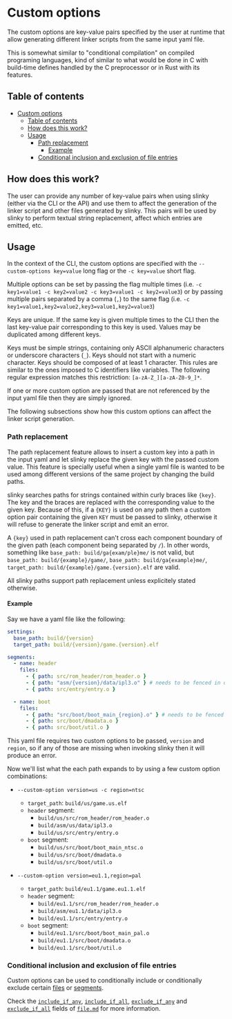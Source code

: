 # Custom options

The custom options are key-value pairs specified by the user at runtime that
allow generating different linker scripts from the same input yaml file.

This is somewhat similar to "conditional compilation" on compiled programing
languages, kind of similar to what would be done in C with build-time defines
handled by the C preprocessor or in Rust with its features.

## Table of contents

- [Custom options](#custom-options)
  - [Table of contents](#table-of-contents)
  - [How does this work?](#how-does-this-work)
  - [Usage](#usage)
    - [Path replacement](#path-replacement)
      - [Example](#example)
    - [Conditional inclusion and exclusion of file entries](#conditional-inclusion-and-exclusion-of-file-entries)

## How does this work?

The user can provide any number of key-value pairs when using slinky (either via
the CLI or the API) and use them to affect the generation of the linker script
and other files generated by slinky. This pairs will be used by slinky to
perform textual string replacement, affect which entries are emitted, etc.

## Usage

In the context of the CLI, the custom options are specified with the
`--custom-options key=value` long flag or the `-c key=value` short flag.

Multiple options can be set by passing the flag multiple times (i.e.
`-c key1=value1 -c key2=value2 -c key3=value1 -c key2=value3`) or by passing
multiple pairs separated by a comma (`,`) to the same flag (i.e.
`-c key1=value1,key2=value2,key3=value1,key2=value3`)

Keys are unique. If the same key is given multiple times to the CLI then the
last key-value pair corresponding to this key is used. Values may be duplicated
among different keys.

Keys must be simple strings, containing only ASCII alphanumeric characters or
underscore characters (`_`). Keys should not start with a numeric character.
Keys should be composed of at least 1 character. This rules are similar to the
ones imposed to C identifiers like variables. The following regular expression
matches this restriction: `[a-zA-Z_][a-zA-Z0-9_]*`.

If one or more custom option are passed that are not referenced by the input
yaml file then they are simply ignored.

The following subsections show how this custom options can affect the linker
script generation.

### Path replacement

The path replacement feature allows to insert a custom key into a path in the
input yaml and let slinky replace the given key with the passed custom value.
This feature is specially useful when a single yaml file is wanted to be used
among different versions of the same project by changing the build paths.

slinky searches paths for strings contained within curly braces like `{key}`.
The key and the braces are replaced with the corresponding value to the given
key. Because of this, if a `{KEY}` is used on any path then a custom option pair
containing the given `KEY` must be passed to slinky, otherwise it will refuse to
generate the linker script and emit an error.

A `{key}` used in path replacement can't cross each component boundary of the
given path (each component being separated by `/`). In other words, something
like `base_path: build/ga{exam/ple}me/` is not valid, but
`base_path: build/{example}/game/`, `base_path: build/ga{example}me/`,
`target_path: build/{example}/game.{version}.elf` are valid.

All slinky paths support path replacement unless explicitely stated otherwise.

#### Example

Say we have a yaml file like the following:

```yaml
settings:
  base_path: build/{version}
  target_path: build/{version}/game.{version}.elf

segments:
  - name: header
    files:
      - { path: src/rom_header/rom_header.o }
      - { path: "asm/{version}/data/ipl3.o" } # needs to be fenced in quotes
      - { path: src/entry/entry.o }

  - name: boot
    files:
      - { path: "src/boot/boot_main_{region}.o" } # needs to be fenced in quotes
      - { path: src/boot/dmadata.o }
      - { path: src/boot/util.o }
```

This yaml file requires two custom options to be passed, `version` and `region`,
so if any of those are missing when invoking slinky then it will produce an
error.

Now we'll list what the each path expands to by using a few custom option
combinations:

- `--custom-option version=us -c region=ntsc`
  - `target_path`: `build/us/game.us.elf`
  - `header` segment:
    - `build/us/src/rom_header/rom_header.o`
    - `build/asm/us/data/ipl3.o`
    - `build/us/src/entry/entry.o`
  - `boot` segment:
    - `build/us/src/boot/boot_main_ntsc.o`
    - `build/us/src/boot/dmadata.o`
    - `build/us/src/boot/util.o`

- `--custom-option version=eu1.1,region=pal`
  - `target_path`: `build/eu1.1/game.eu1.1.elf`
  - `header` segment:
    - `build/eu1.1/src/rom_header/rom_header.o`
    - `build/asm/eu1.1/data/ipl3.o`
    - `build/eu1.1/src/entry/entry.o`
  - `boot` segment:
    - `build/eu1.1/src/boot/boot_main_pal.o`
    - `build/eu1.1/src/boot/dmadata.o`
    - `build/eu1.1/src/boot/util.o`

### Conditional inclusion and exclusion of file entries

Custom options can be used to conditionally include or conditionally exclude
certain [files](file.md) or [segments](segments.md).

Check the [`include_if_any`](file.md#include_if_any),
[`include_if_all`](file.md#include_if_all),
[`exclude_if_any`](file.md#exclude_if_any) and
[`exclude_if_all`](file.md#exclude_if_all) fields of [`file.md`](file.md) for
more information.
